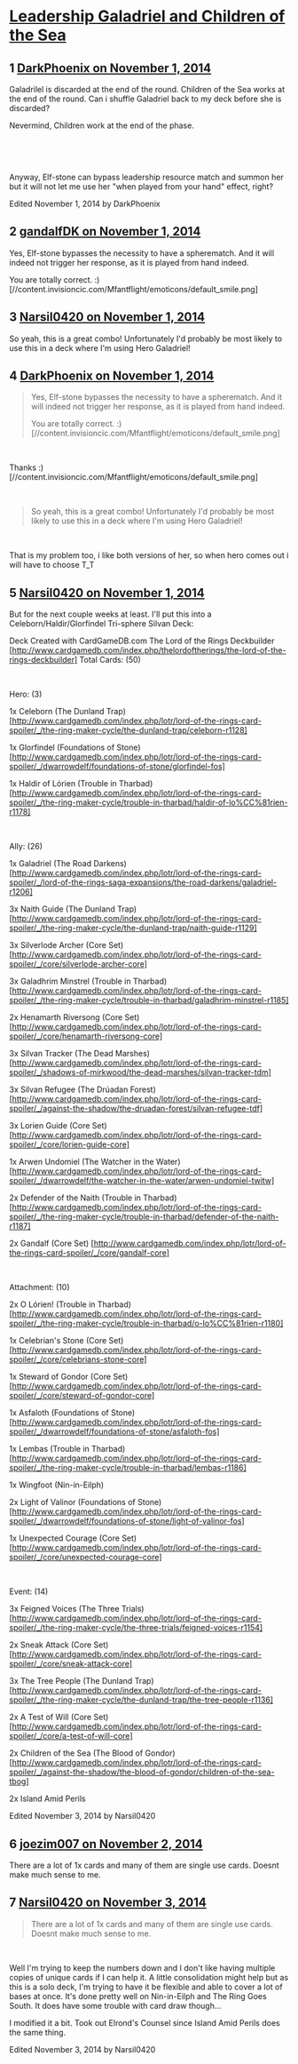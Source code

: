 # [Leadership Galadriel and Children of the Sea](https://community.fantasyflightgames.com/topic/126152-leadership-galadriel-and-children-of-the-sea/)

## 1 [DarkPhoenix on November 1, 2014](https://community.fantasyflightgames.com/topic/126152-leadership-galadriel-and-children-of-the-sea/?do=findComment&comment=1318574)

Galadrilel is discarded at the end of the round. Children of the Sea works at the end of the round. Can i shuffle Galadriel back to my deck before she is discarded?

Nevermind, Children work at the end of the phase.

 

 

Anyway, Elf-stone can bypass leadership resource match and summon her but it will not let me use her "when played from your hand" effect, right?

Edited November 1, 2014 by DarkPhoenix

## 2 [gandalfDK on November 1, 2014](https://community.fantasyflightgames.com/topic/126152-leadership-galadriel-and-children-of-the-sea/?do=findComment&comment=1318655)

Yes, Elf-stone bypasses the necessity to have a spherematch. And it will indeed not trigger her response, as it is played from hand indeed.

You are totally correct. :) [//content.invisioncic.com/Mfantflight/emoticons/default_smile.png]

## 3 [Narsil0420 on November 1, 2014](https://community.fantasyflightgames.com/topic/126152-leadership-galadriel-and-children-of-the-sea/?do=findComment&comment=1318658)

So yeah, this is a great combo! Unfortunately I'd probably be most likely to use this in a deck where I'm using Hero Galadriel!

## 4 [DarkPhoenix on November 1, 2014](https://community.fantasyflightgames.com/topic/126152-leadership-galadriel-and-children-of-the-sea/?do=findComment&comment=1318673)

> Yes, Elf-stone bypasses the necessity to have a spherematch. And it will indeed not trigger her response, as it is played from hand indeed.
> 
> You are totally correct. :) [//content.invisioncic.com/Mfantflight/emoticons/default_smile.png]

 

Thanks :) [//content.invisioncic.com/Mfantflight/emoticons/default_smile.png]

 

> So yeah, this is a great combo! Unfortunately I'd probably be most likely to use this in a deck where I'm using Hero Galadriel!

 

That is my problem too, i like both versions of her, so when hero comes out i will have to choose T_T

## 5 [Narsil0420 on November 1, 2014](https://community.fantasyflightgames.com/topic/126152-leadership-galadriel-and-children-of-the-sea/?do=findComment&comment=1318683)

But for the next couple weeks at least. I'll put this into a Celeborn/Haldir/Glorfindel Tri-sphere Silvan Deck:

Deck Created with CardGameDB.com The Lord of the Rings Deckbuilder [http://www.cardgamedb.com/index.php/thelordoftherings/the-lord-of-the-rings-deckbuilder] Total Cards: (50)

 

Hero: (3)

1x Celeborn (The Dunland Trap) [http://www.cardgamedb.com/index.php/lotr/lord-of-the-rings-card-spoiler/_/the-ring-maker-cycle/the-dunland-trap/celeborn-r1128]

1x Glorfindel (Foundations of Stone) [http://www.cardgamedb.com/index.php/lotr/lord-of-the-rings-card-spoiler/_/dwarrowdelf/foundations-of-stone/glorfindel-fos]

1x Haldir of Lórien (Trouble in Tharbad) [http://www.cardgamedb.com/index.php/lotr/lord-of-the-rings-card-spoiler/_/the-ring-maker-cycle/trouble-in-tharbad/haldir-of-lo%CC%81rien-r1178]

 

Ally: (26)

1x Galadriel (The Road Darkens) [http://www.cardgamedb.com/index.php/lotr/lord-of-the-rings-card-spoiler/_/lord-of-the-rings-saga-expansions/the-road-darkens/galadriel-r1206]

3x Naith Guide (The Dunland Trap) [http://www.cardgamedb.com/index.php/lotr/lord-of-the-rings-card-spoiler/_/the-ring-maker-cycle/the-dunland-trap/naith-guide-r1129]

3x Silverlode Archer (Core Set) [http://www.cardgamedb.com/index.php/lotr/lord-of-the-rings-card-spoiler/_/core/silverlode-archer-core]

3x Galadhrim Minstrel (Trouble in Tharbad) [http://www.cardgamedb.com/index.php/lotr/lord-of-the-rings-card-spoiler/_/the-ring-maker-cycle/trouble-in-tharbad/galadhrim-minstrel-r1185]

2x Henamarth Riversong (Core Set) [http://www.cardgamedb.com/index.php/lotr/lord-of-the-rings-card-spoiler/_/core/henamarth-riversong-core]

3x Silvan Tracker (The Dead Marshes) [http://www.cardgamedb.com/index.php/lotr/lord-of-the-rings-card-spoiler/_/shadows-of-mirkwood/the-dead-marshes/silvan-tracker-tdm]

3x Silvan Refugee (The Drúadan Forest) [http://www.cardgamedb.com/index.php/lotr/lord-of-the-rings-card-spoiler/_/against-the-shadow/the-druadan-forest/silvan-refugee-tdf]

3x Lorien Guide (Core Set) [http://www.cardgamedb.com/index.php/lotr/lord-of-the-rings-card-spoiler/_/core/lorien-guide-core]

1x Arwen Undomiel (The Watcher in the Water) [http://www.cardgamedb.com/index.php/lotr/lord-of-the-rings-card-spoiler/_/dwarrowdelf/the-watcher-in-the-water/arwen-undomiel-twitw]

2x Defender of the Naith (Trouble in Tharbad) [http://www.cardgamedb.com/index.php/lotr/lord-of-the-rings-card-spoiler/_/the-ring-maker-cycle/trouble-in-tharbad/defender-of-the-naith-r1187]

2x Gandalf (Core Set) [http://www.cardgamedb.com/index.php/lotr/lord-of-the-rings-card-spoiler/_/core/gandalf-core]

 

Attachment: (10)

2x O Lórien! (Trouble in Tharbad) [http://www.cardgamedb.com/index.php/lotr/lord-of-the-rings-card-spoiler/_/the-ring-maker-cycle/trouble-in-tharbad/o-lo%CC%81rien-r1180]

1x Celebrian's Stone (Core Set) [http://www.cardgamedb.com/index.php/lotr/lord-of-the-rings-card-spoiler/_/core/celebrians-stone-core]

1x Steward of Gondor (Core Set) [http://www.cardgamedb.com/index.php/lotr/lord-of-the-rings-card-spoiler/_/core/steward-of-gondor-core]

1x Asfaloth (Foundations of Stone) [http://www.cardgamedb.com/index.php/lotr/lord-of-the-rings-card-spoiler/_/dwarrowdelf/foundations-of-stone/asfaloth-fos]

1x Lembas (Trouble in Tharbad) [http://www.cardgamedb.com/index.php/lotr/lord-of-the-rings-card-spoiler/_/the-ring-maker-cycle/trouble-in-tharbad/lembas-r1186]

1x Wingfoot (Nin-in-Eilph)

2x Light of Valinor (Foundations of Stone) [http://www.cardgamedb.com/index.php/lotr/lord-of-the-rings-card-spoiler/_/dwarrowdelf/foundations-of-stone/light-of-valinor-fos]

1x Unexpected Courage (Core Set) [http://www.cardgamedb.com/index.php/lotr/lord-of-the-rings-card-spoiler/_/core/unexpected-courage-core]

 

Event: (14)

3x Feigned Voices (The Three Trials) [http://www.cardgamedb.com/index.php/lotr/lord-of-the-rings-card-spoiler/_/the-ring-maker-cycle/the-three-trials/feigned-voices-r1154]

2x Sneak Attack (Core Set) [http://www.cardgamedb.com/index.php/lotr/lord-of-the-rings-card-spoiler/_/core/sneak-attack-core]

3x The Tree People (The Dunland Trap) [http://www.cardgamedb.com/index.php/lotr/lord-of-the-rings-card-spoiler/_/the-ring-maker-cycle/the-dunland-trap/the-tree-people-r1136]

2x A Test of Will (Core Set) [http://www.cardgamedb.com/index.php/lotr/lord-of-the-rings-card-spoiler/_/core/a-test-of-will-core]

2x Children of the Sea (The Blood of Gondor) [http://www.cardgamedb.com/index.php/lotr/lord-of-the-rings-card-spoiler/_/against-the-shadow/the-blood-of-gondor/children-of-the-sea-tbog]

2x Island Amid Perils

Edited November 3, 2014 by Narsil0420

## 6 [joezim007 on November 2, 2014](https://community.fantasyflightgames.com/topic/126152-leadership-galadriel-and-children-of-the-sea/?do=findComment&comment=1319496)

There are a lot of 1x cards and many of them are single use cards. Doesnt make much sense to me.

## 7 [Narsil0420 on November 3, 2014](https://community.fantasyflightgames.com/topic/126152-leadership-galadriel-and-children-of-the-sea/?do=findComment&comment=1320082)

> There are a lot of 1x cards and many of them are single use cards. Doesnt make much sense to me.

 

Well I'm trying to keep the numbers down and I don't like having multiple copies of unique cards if I can help it. A little consolidation might help but as this is a solo deck, I'm trying to have it be flexible and able to cover a lot of bases at once. It's done pretty well on Nin-in-Eilph and The Ring Goes South. It does have some trouble with card draw though...

I modified it a bit. Took out Elrond's Counsel since Island Amid Perils does the same thing.

Edited November 3, 2014 by Narsil0420

